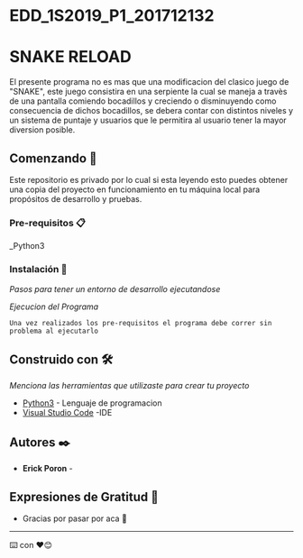 # EDD_1S2019_P1_201712132
# SNAKE RELOAD

El presente programa no es mas que una modificacion del clasico juego de
"SNAKE", este juego consistira en una serpiente la cual se maneja a travès de una pantalla comiendo bocadillos y creciendo o disminuyendo como consecuencia de dichos bocadillos, se debera contar con distintos niveles y un sistema de puntaje y usuarios que le permitira al usuario tener la mayor diversion posible.

## Comenzando 🚀

Este repositorio es privado por lo cual si esta leyendo esto puedes obtener una copia del proyecto en funcionamiento en tu máquina local para propósitos de desarrollo y pruebas.



### Pre-requisitos 📋

_Python3

### Instalación 🔧

_Pasos para tener un entorno de desarrollo ejecutandose_

_Ejecucion del Programa_

```
Una vez realizados los pre-requisitos el programa debe correr sin problema al ejecutarlo
```

## Construido con 🛠️

_Menciona las herramientas que utilizaste para crear tu proyecto_

* [Python3](https://www.python.org/) - Lenguaje de programacion
* [Visual Studio Code](https://code.visualstudio.com/) -IDE




## Autores ✒️


* **Erick Poron**  - 




## Expresiones de Gratitud 🎁

* Gracias por pasar por aca 📢


---
⌨️ con ❤️😊
